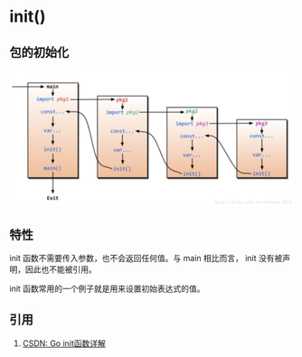 # init()

## 包的初始化

![](images/package_init/1.png)

## 特性

init 函数不需要传入参数，也不会返回任何值。与 main 相比而言， init 没有被声明，因此也不能被引用。

init 函数常用的一个例子就是用来设置初始表达式的值。

## 引用

1. [CSDN: Go init函数详解](https://blog.csdn.net/benben_2015/article/details/79486077)